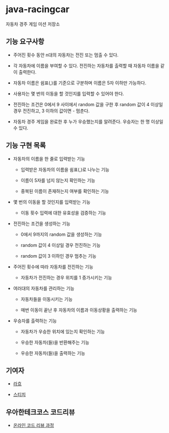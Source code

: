 # java-racingcar

자동차 경주 게임 미션 저장소

## 기능 요구사항

- 주어진 횟수 동안 n대의 자동차는 전진 또는 멈출 수 있다.

- 각 자동차에 이름을 부여할 수 있다. 전진하는 자동차를 출력할 때 자동차 이름을 같이 출력한다.

- 자동차 이름은 쉼표(,)를 기준으로 구분하며 이름은 5자 이하만 가능하다.

- 사용자는 몇 번의 이동을 할 것인지를 입력할 수 있어야 한다.

- 전진하는 조건은 0에서 9 사이에서 random 값을 구한 후 random 값이 4 이상일 경우 전진하고, 3 이하의 값이면 -
  멈춘다.

- 자동차 경주 게임을 완료한 후 누가 우승했는지를 알려준다. 우승자는 한 명 이상일 수 있다.

## 기능 구현 목록

- 자동차의 이름을 한 줄로 입력받는 기능

  - 입력받은 자동차의 이름을 쉼표(,)로 나누는 기능

  - 이름이 5자를 넘지 않는지 확인하는 기능
  
  - 중복된 이름이 존재하는지 여부를 확인하는 기능

- 몇 번의 이동을 할 것인지를 입력받는 기능

  - 이동 횟수 입력에 대한 유효성을 검증하는 기능

- 전진하는 조건을 생성하는 기능

  - 0에서 9까지의 random 값을 생성하는 기능

  - random 값이 4 이상일 경우 전진하는 기능

  - random 값이 3 이하인 경우 멈추는 기능

- 주어진 횟수에 따라 자동차를 전진하는 기능

  - 자동차가 전진하는 경우 위치를 1 증가시키는 기능

- 여러대의 자동차를 관리하는 기능

  - 자동차들을 이동시키는 기능

  - 매번 이동이 끝난 후 자동차의 이름과 이동상황을 출력하는 기능

- 우승자를 출력하는 기능

  - 자동차가 우승한 위치에 있는지 확인하는 기능

  - 우승한 자동차(들)을 반환해주는 기능

  - 우승한 자동차(들)을 출력하는 기능

## 기여자

- [라흐]()

- [스티치]()

## 우아한테크코스 코드리뷰

- [온라인 코드 리뷰 과정](https://github.com/woowacourse/woowacourse-docs/blob/master/maincourse/README.md)
